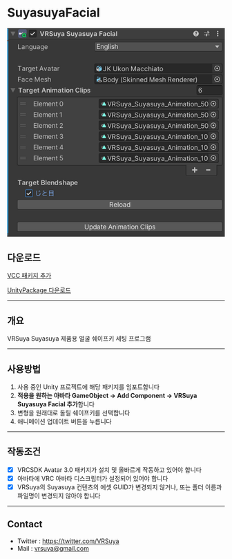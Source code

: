 # SuyasuyaFacial

![Component](https://github.com/crestudio/SuyasuyaFacial/blob/main/Image/VRSuya_SuyasuyaFacial.jpg?raw=true)

## 다운로드

[VCC 패키지 추가](http://macchiato.kr/docs/vrsuya/addon/VPM_Setup)

[UnityPackage 다운로드](https://github.com/crestudio/SuyasuyaFacial/releases)

---

## 개요

VRSuya Suyasuya 제품용 얼굴 쉐이프키 세팅 프로그램

---

## 사용방법

1. 사용 중인 Unity 프로젝트에 해당 패키지를 임포트합니다
1. **적용을 원하는 아바타 GameObject → Add Component → VRSuya Suyasuya Facial 추가**합니다
1. 변형을 원래대로 돌릴 쉐이프키를 선택합니다
1. 애니메이션 업데이트 버튼을 누릅니다

---

## 작동조건

- [x] VRCSDK Avatar 3.0 패키지가 설치 및 올바르게 작동하고 있어야 합니다
- [x] 아바타에 VRC 아바타 디스크립터가 설정되어 있어야 합니다
- [x] VRSuya의 Suyasuya 컨텐츠의 에셋 GUID가 변경되지 않거나, 또는 폴더 이름과 파일명이 변경되지 않아야 합니다

---

## Contact

- Twitter : https://twitter.com/VRSuya
- Mail : vrsuya@gmail.com
